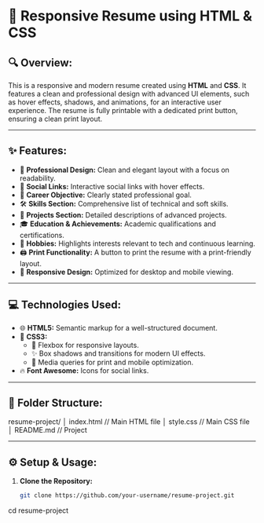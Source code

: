 # 📄 Responsive Resume using HTML & CSS

## 🔍 Overview:
This is a responsive and modern resume created using **HTML** and **CSS**. It features a clean and professional design with advanced UI elements, such as hover effects, shadows, and animations, for an interactive user experience. The resume is fully printable with a dedicated print button, ensuring a clean print layout.

---

## ✨ Features:
- 🎨 **Professional Design:** Clean and elegant layout with a focus on readability.
- 🔗 **Social Links:** Interactive social links with hover effects.
- 🎯 **Career Objective:** Clearly stated professional goal.
- 🛠️ **Skills Section:** Comprehensive list of technical and soft skills.
- 🚀 **Projects Section:** Detailed descriptions of advanced projects.
- 🎓 **Education & Achievements:** Academic qualifications and certifications.
- 🎨 **Hobbies:** Highlights interests relevant to tech and continuous learning.
- 🖨️ **Print Functionality:** A button to print the resume with a print-friendly layout.
- 📱 **Responsive Design:** Optimized for desktop and mobile viewing.

---

## 💻 Technologies Used:
- 🌐 **HTML5:** Semantic markup for a well-structured document.
- 🎨 **CSS3:** 
  - 📐 Flexbox for responsive layouts.
  - ✨ Box shadows and transitions for modern UI effects.
  - 📏 Media queries for print and mobile optimization.
- 🔥 **Font Awesome:** Icons for social links.

---

## 📁 Folder Structure:
resume-project/ │ index.html // Main HTML file │ style.css // Main CSS file │ README.md // Project


---

## ⚙️ Setup & Usage:
1. **Clone the Repository:**  
   ```bash
   git clone https://github.com/your-username/resume-project.git
cd resume-project

